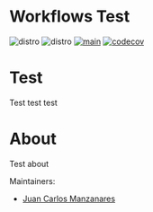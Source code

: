 # Workflows Test

![distro](https://img.shields.io/badge/Ubuntu%2022-Jammy%20Jellyfish-green)
![distro](https://img.shields.io/badge/ROS2-Humble-blue)
[![main](https://github.com/Juancams-Resources/workflows_test/actions/workflows/main.yaml/badge.svg)](https://github.com/Juancams-Resources/workflows_test/actions/workflows/main.yaml)
[![codecov](https://codecov.io/gh/Juancams-Resources/workflows_test/graph/badge.svg?token=AAZWWXB0IJ)](https://codecov.io/gh/Juancams-Resources/workflows_test)

# Test

Test test test

# About

Test about

Maintainers:

* [Juan Carlos Manzanares](https://github.com/Juancams)
